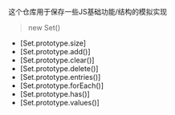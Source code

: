 这个仓库用于保存一些JS基础功能/结构的模拟实现
> new Set()
- [Set.prototype.size]
- [Set.prototype.add()]
- [Set.prototype.clear()]
- [Set.prototype.delete()]
- [Set.prototype.entries()]
- [Set.prototype.forEach()]
- [Set.prototype.has()]
- [Set.prototype.values()]